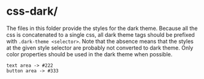 # css-dark/

The files in this folder provide the styles for the dark theme.
Because all the css is concatenated to a single css, all dark theme
tags should be prefixed with `.dark-theme <selector>`. Note that the absence
means that the styles at the given style selector are probably not
converted to dark theme. Only color properties should be used in the
dark theme when possible.

    text area -> #222
    button area -> #333
